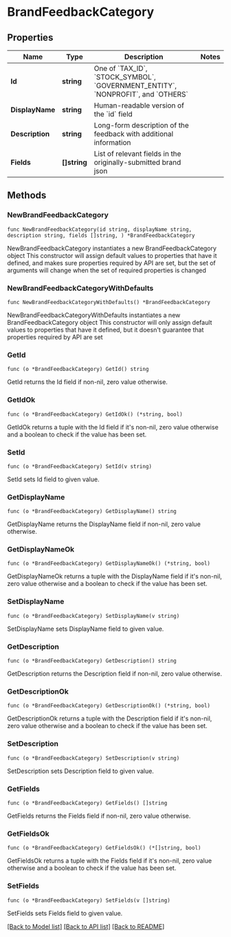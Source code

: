 # BrandFeedbackCategory

## Properties

Name | Type | Description | Notes
------------ | ------------- | ------------- | -------------
**Id** | **string** | One of &#x60;TAX_ID&#x60;, &#x60;STOCK_SYMBOL&#x60;, &#x60;GOVERNMENT_ENTITY&#x60;, &#x60;NONPROFIT&#x60;, and &#x60;OTHERS&#x60; | 
**DisplayName** | **string** | Human-readable version of the &#x60;id&#x60; field | 
**Description** | **string** | Long-form description of the feedback with additional information | 
**Fields** | **[]string** | List of relevant fields in the originally-submitted brand json | 

## Methods

### NewBrandFeedbackCategory

`func NewBrandFeedbackCategory(id string, displayName string, description string, fields []string, ) *BrandFeedbackCategory`

NewBrandFeedbackCategory instantiates a new BrandFeedbackCategory object
This constructor will assign default values to properties that have it defined,
and makes sure properties required by API are set, but the set of arguments
will change when the set of required properties is changed

### NewBrandFeedbackCategoryWithDefaults

`func NewBrandFeedbackCategoryWithDefaults() *BrandFeedbackCategory`

NewBrandFeedbackCategoryWithDefaults instantiates a new BrandFeedbackCategory object
This constructor will only assign default values to properties that have it defined,
but it doesn't guarantee that properties required by API are set

### GetId

`func (o *BrandFeedbackCategory) GetId() string`

GetId returns the Id field if non-nil, zero value otherwise.

### GetIdOk

`func (o *BrandFeedbackCategory) GetIdOk() (*string, bool)`

GetIdOk returns a tuple with the Id field if it's non-nil, zero value otherwise
and a boolean to check if the value has been set.

### SetId

`func (o *BrandFeedbackCategory) SetId(v string)`

SetId sets Id field to given value.


### GetDisplayName

`func (o *BrandFeedbackCategory) GetDisplayName() string`

GetDisplayName returns the DisplayName field if non-nil, zero value otherwise.

### GetDisplayNameOk

`func (o *BrandFeedbackCategory) GetDisplayNameOk() (*string, bool)`

GetDisplayNameOk returns a tuple with the DisplayName field if it's non-nil, zero value otherwise
and a boolean to check if the value has been set.

### SetDisplayName

`func (o *BrandFeedbackCategory) SetDisplayName(v string)`

SetDisplayName sets DisplayName field to given value.


### GetDescription

`func (o *BrandFeedbackCategory) GetDescription() string`

GetDescription returns the Description field if non-nil, zero value otherwise.

### GetDescriptionOk

`func (o *BrandFeedbackCategory) GetDescriptionOk() (*string, bool)`

GetDescriptionOk returns a tuple with the Description field if it's non-nil, zero value otherwise
and a boolean to check if the value has been set.

### SetDescription

`func (o *BrandFeedbackCategory) SetDescription(v string)`

SetDescription sets Description field to given value.


### GetFields

`func (o *BrandFeedbackCategory) GetFields() []string`

GetFields returns the Fields field if non-nil, zero value otherwise.

### GetFieldsOk

`func (o *BrandFeedbackCategory) GetFieldsOk() (*[]string, bool)`

GetFieldsOk returns a tuple with the Fields field if it's non-nil, zero value otherwise
and a boolean to check if the value has been set.

### SetFields

`func (o *BrandFeedbackCategory) SetFields(v []string)`

SetFields sets Fields field to given value.



[[Back to Model list]](../README.md#documentation-for-models) [[Back to API list]](../README.md#documentation-for-api-endpoints) [[Back to README]](../README.md)


